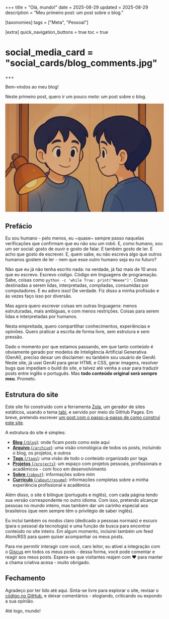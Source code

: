 +++
title = "Olá, mundo!"
date = 2025-08-29
updated = 2025-08-29
description = "Meu primeiro post: um post sobre o blog."

[taxonomies]
tags = ["Meta", "Pessoal"]

[extra]
quick_navigation_buttons = true
toc = true
# social_media_card = "social_cards/blog_comments.jpg"
+++

Bem-vindos ao meu blog!

Neste primeiro post, quero ir um pouco _meta_: um post sobre o blog.

![Eu me olhando no espelho](images/hello-world-hero.webp)

## Prefácio

Eu sou humano - pelo menos, eu ~quase~ sempre passo naquelas verificações que confirmam que eu não sou um robô. E, como humano, sou um ser social: gosto de ouvir e gosto de falar. E também gosto de ler. E acho que gosto de escrever. E, quem sabe, eu não escreva algo que outros humanos gostem de ler - nem que esse outro humano seja eu no futuro?

Não que eu já não tenha escrito nada: na verdade, já faz mais de 10 anos que eu escrevo. Escrevo _código_. Código em linguagens de programação. Sabe, coisas como `python -c 'while True: print("Weeee")'`. Coisas destinadas a serem lidas, interpretadas, compiladas, consumidas por computadores. E eu adoro isso! De verdade. Fiz disso a minha profissão e às vezes faço isso por diversão.

Mas agora quero escrever coisas em outras linguagens: menos estruturadas, mais ambíguas, e com menos restrições. Coisas para serem lidas e interpretadas por humanos.

Nesta empreitada, quero compartilhar conhecimentos, experiências e opiniões. Quero praticar a escrita de forma livre, sem estrutura e sem pressão.

Dado o momento por que estamos passando, em que tanto conteúdo é obviamente gerado por modelos de Inteligência Artificial Generativa (GenAI), preciso deixar um disclaimer: eu também sou usuário de GenAI. Neste site, já usei GenAI para gerar HTML e CSS, gerar imagens, resolver bugs que impediam o build do site, e talvez até venha a usar para traduzir posts entre inglês e português. Mas **todo conteúdo original será sempre meu**. Prometo.

## Estrutura do site

Este site foi construído com a ferramenta [Zola](https://www.getzola.org/), um gerador de sites estáticos, usando o tema [tabi](https://welpo.github.io/tabi/), e servido por meio do GitHub Pages. Em breve, pretendo escrever [um post com o passo-a-passo de como construí este site](../building-the-blog/).

A estrutura do site é simples:

- [**Blog** (`/blog`)](../): onde ficam posts como este aqui
- [**Arquivo** (`/archive`)](../../archive/): uma visão cronológica de todos os posts, incluindo o blog, os projetos, e outros
- [**Tags** (`/tags`)](../../tags/): uma visão de todo o conteúdo organizado por tags
- [**Projetos** (`/projects`)](../../projects/): um espaço com projetos pessoais, profissionais e acadêmicos - com foco em desenvolvimento
- [**Sobre** (`/about`)](../../about/): informações sobre mim
- [**Currículo** (`/about/resume`)](../../about/resume/): informações completas sobre a minha experiência profissional e acadêmica

Além disso, o site é bilíngue (português e inglês), com cada página tendo sua versão correspondente no outro idioma. Com isso, pretendo alcançar pessoas no mundo inteiro, mas também dar um carinho especial aos brasileiros (que nem sempre têm o privilégio de saber inglês).

Eu incluí também os modos claro (dedicado a pessoas normais) e escuro (para o pessoal da tecnologia) e uma função de busca para encontrar conteúdo no site inteiro. Em algum momento, incluirei também um feed Atom/RSS para quem quiser acompanhar os meus posts.

Para me permitir interagir com você, caro leitor, eu ativei a integração com o [Giscus](https://giscus.app/) em todos os meus posts - dessa forma, você pode comentar e reagir aos meus posts. Espera-se que visitantes reajam com ❤️ para manter a chama criativa acesa - muito obrigado.

## Fechamento

Agradeço por ter lido até aqui. Sinta-se livre para explorar o site, revisar o [código no GitHub](https://github.com/ruancomelli/ruancomelli.github.io), e deixar comentários - elogiando, criticando ou expondo a sua opinião.

Até logo, mundo!

